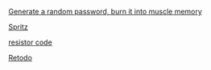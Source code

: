[Generate a random password, burn it into muscle memory](https://benshayden.github.io/github/pwtrain.html)

[Spritz](https://benshayden.github.io/github/spritz.html)

[resistor code](https://benshayden.github.io/github/resistors.html)

[Retodo](https://benshayden.github.io/github/retodo.html)
